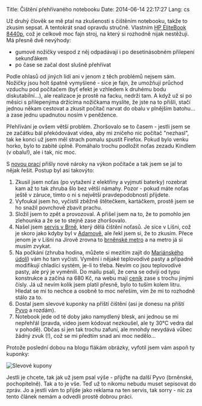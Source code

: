 Title: Čištění přehřívaného notebooku
Date: 2014-06-14 22:17:27
Lang: cs

Už druhý člověk se mě ptal na zkušenosti s čištěním notebooku, takže to zkusím sepsat. A tentokrát snad opravdu stručně. Vlastním [HP EliteBook 8440p](https://www.google.cz/search?q=elitebook+8440p&hs=IHu&channel=fs&tbm=isch&tbo=u), což je celkově moc fajn stroj, na který si rozhodně nijak nestěžuji. Má přesně dvě nevýhody:

- gumové nožičky vespod z něj odpadávají i po desetinásobném přilepení sekunďákem
- po čase se začal dost slušně přehřívat

Podle ohlasů od jiných lidí ani v jenom z těch problémů nejsem sám. Nožičky jsou holt špatně vymyšlené - sice je fajn, že umožňují průchod vzduchu pod počítačem (byť efekt je vzhledem k druhému bodu diskutabilní...), ale realizace je prostě na facku, nedrží tam. A když už si po měsíci s přilepenýma držícíma nožičkama myslíte, že jste na to přišli, stačí jednou někam cestovat a zkusit počítač narvat do obalu v plnějším batohu... a zase jednu upadnutou nosím v peněžence.

Přehřívání je ovšem větší problém. Zhoršovalo se to časem - jestli jsem se ze začátku bál překódovávat videa, aby mi zničeho nic počítač "nezhasl", tak ke konci už jsem měl strach pomalu spustit Firefox. Pokud bylo venku horko, bylo to zabité úplně. Pomáhalo trochu podložit noťas zezadu Kindlem (v obalu!), ale i tak, nic moc.

S [novou prací](http://apiary.io/company#team) přišly nové nároky na výkon počítače a tak jsem se jal to nějak řešit. Postup byl asi takovýto:

1. Zkusil jsem noťas (po vytažení z elektřiny a vyjmutí baterky) rozebrat kam až to tak zhruba šlo bez větší námahy. Pozor - pokud máte noťas ještě v záruce, tímto o ni s největší pravdepodobností přijdete.
2. Vyfoukal jsem ho, vyčistil zběžně štětečkem, kartáčkem, prostě jsem se ho snažil povrchově zbavit prachu.
3. Složil jsem to zpět a provozoval. A přišel jsem na to, že to pomohlo jen zlehounka a že se to stejně zase zhoršovalo.
4. Našel jsem [servis v Brně](http://servisvbrne.cz/), který dělá čištění noťasů. Je sice v Líšni, což je skoro jako kdyby byl v [Adamově](http://www.zitbrno.cz/hlavni-clanek/jedenact-veci-ktere-by-krnaci-meli-vedet-o-adamove), ale řekl jsem si, že to zkusím. Přece jenom je v Líšni na Jírově zrovna to [brněnské metro](http://jizdnirady.idnes.cz/info/C3_2/S12080001.htm) a na metro já si musím zvykat.
5. Na počkání (zhruba hodina, můžete si mezitím zajít do [Mariánského údolí](https://cs.wikipedia.org/wiki/Mari%C3%A1nsk%C3%A9_%C3%BAdol%C3%AD_%28Brno%29)) vám ho tam vyčistí. Vymění i nějaké teplovodivé pasty a případně modifikují chladící systém, je-li to třeba. Nevím co jsou teplovodivé pasty, ale prý je vyměnili. Do mailu psali, že cena se odvíjí od typu konstrukce a začíná na 680 Kč, na webu mají [ceník](http://servisvbrne.cz/ceny-oprav-brno-24.html) zase s trochu jinými čísly. Já už nevím kolik jsem platil přesně, bylo to tuším kolem litru. Hledat se mi to nechce a osobně to moc neřeším, vím že mi to rozhodně stálo za to.
6. Dostal jsem slevové kuponky na příští čištění (asi je donesu na příští [Pyvo](http://brno.pyvo.cz) a rozdám).
7. Notebook jede od té doby jako namydlený blesk, ani jednou se mi nepřehřál (pravda, video jsem kódovat nezkoušel, ale ty 30°C vedra dal v pohodě). Občas si jen tak trochu zafuní, ale mnohdy nevydává vůbec žádný zvuk (!), což se mi předtím snad ani moc nedělo...

Protože poslední dobou na blogu flákám obrázky, vyfotil jsem vám aspoň ty kuponky:

![Slevové kupony]({static}/images/kupony.jpg)

Jestli je chcete, tak jak už jsem psal výše - přijďte na další Pyvo (brněnské, pochopitelně). Tak a to je vše. Teď už to nikomu nebudu muset sepisovat do zpráv. Jo a jestli vám to přijde jako reklama na ten servis, tak sorry - nic za tento článek nemám a odvedli prostě dobrou práci.


